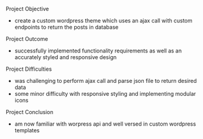Project Objective
- create a custom wordpress theme which uses an ajax call with custom endpoints to return the posts in database

Project Outcome
- successfully implemented functionality requirements as well as an accurately styled and responsive design

Project Difficulties
- was challenging to perform ajax call and parse json file to return desired data
- some minor difficulty with responsive styling and implementing modular icons

Project Conclusion
- am now familiar with worpress api and well versed in custom wordpress templates
